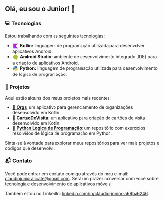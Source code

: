## Olá, eu sou o Junior! 👋

### 💻 Tecnologias

Estou trabalhando com as seguintes tecnologias:

- <img align="center" alt="Kotlin" height="20" width="20" src="https://raw.githubusercontent.com/devicons/devicon/master/icons/kotlin/kotlin-original.svg"> **Kotlin:** linguagem de programação utilizada para desenvolver aplicativos Android.
- <img align="center" alt="Android Studio" height="20" width="20" src="https://raw.githubusercontent.com/devicons/devicon/master/icons/android/android-original.svg"> **Android Studio:** ambiente de desenvolvimento integrado (IDE) para a criação de aplicativos Android.
- <img align="center" alt="Python" height="20" width="20" src="https://raw.githubusercontent.com/devicons/devicon/master/icons/python/python-original.svg"> **Python:** linguagem de programação utilizada para desenvolvimento de lógica de programação.

### 🚧 Projetos

Aqui estão alguns dos meus projetos mais recentes:

- [🏢 **Orgs**](https://github.com/cjajunior/Orgs): um aplicativo para gerenciamento de organizações desenvolvido em Kotlin.
- [📇 **CartaoDeVisita**](https://github.com/cjajunior/CartaoDeVisita): um aplicativo para criação de cartões de visita desenvolvido em Kotlin.
- [🐍 **Python Logica de Programação**](https://github.com/cjajunior/python-logica-de-programacao): um repositório com exercícios resolvidos de lógica de programação em Python.

Sinta-se à vontade para explorar meus repositórios para ver mais projetos e códigos que desenvolvi.

### 📬 Contato

Você pode entrar em contato comigo através do meu e-mail: claudiojunioralicate@gmail.com. Será um prazer conversar com você sobre tecnologia e desenvolvimento de aplicativos móveis!

Também estou no LinkedIn: [linkedin.com/in/cláudio-júnior-a69ba6246](https://www.linkedin.com/in/cláudio-júnior-a69ba6246/).
